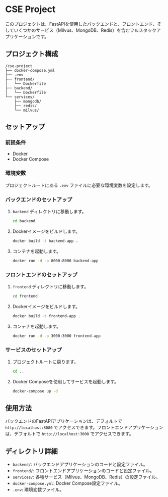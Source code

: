 # CSE Project

このプロジェクトは、FastAPIを使用したバックエンドと、フロントエンド、そしていくつかのサービス（Milvus、MongoDB、Redis）を含むフルスタックアプリケーションです。

## プロジェクト構成
```
/cse-project
├── docker-compose.yml
├── .env
├── frontend/
│   └── Dockerfile
├── backend/
│   └── Dockerfile
└── services/
    ├── mongodb/
    ├── redis/
    └── milvus/
```
## セットアップ

### 前提条件

- Docker
- Docker Compose

### 環境変数

プロジェクトルートにある `.env` ファイルに必要な環境変数を設定します。

### バックエンドのセットアップ

1. `backend` ディレクトリに移動します。

    ```sh
    cd backend
    ```

2. Dockerイメージをビルドします。

    ```sh
    docker build -t backend-app .
    ```

3. コンテナを起動します。

    ```sh
    docker run -d -p 8000:8000 backend-app
    ```

### フロントエンドのセットアップ

1. `frontend` ディレクトリに移動します。

    ```sh
    cd frontend
    ```

2. Dockerイメージをビルドします。

    ```sh
    docker build -t frontend-app .
    ```

3. コンテナを起動します。

    ```sh
    docker run -d -p 3000:3000 frontend-app
    ```

### サービスのセットアップ

1. プロジェクトルートに戻ります。

    ```sh
    cd ..
    ```

2. Docker Composeを使用してサービスを起動します。

    ```sh
    docker-compose up -d
    ```

## 使用方法

バックエンドのFastAPIアプリケーションは、デフォルトで `http://localhost:8080` でアクセスできます。フロントエンドアプリケーションは、デフォルトで `http://localhost:3000` でアクセスできます。

## ディレクトリ詳細

- `backend/`: バックエンドアプリケーションのコードと設定ファイル。
- `frontend/`: フロントエンドアプリケーションのコードと設定ファイル。
- `services/`: 各種サービス（Milvus、MongoDB、Redis）の設定ファイル。
- `docker-compose.yml`: Docker Compose設定ファイル。
- `.env`: 環境変数ファイル。


